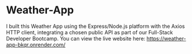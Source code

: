 # Weather-App
I built this Weather App using the Express/Node.js platform with the Axios HTTP client, integrating a chosen public API as part of our Full-Stack Developer Bootcamp.
You can view the live website here: https://weather-app-bkqr.onrender.com/
